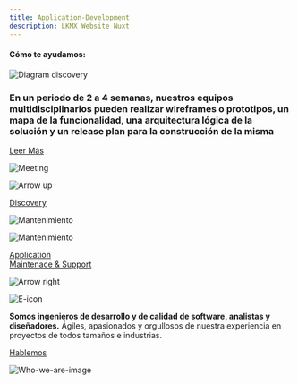 ```yaml
---
title: Application-Development
description: LKMX Website Nuxt
---
```


<!-- Hero Application Dev -->
<column id="body-index__hero-app-development" mode="full">

<block>

<hero-app-development>

<template v-slot:description>

services <br>
.filter((service) => service.name === ‘application-development’);

# Application <br> Development

Mediante un entendimiento global de <br> usabilidad, contenido y funcionalidad <br> producimos increíbles experiencias en <br> aplicaciones web y móviles que involucran <br> manejo de datos, e-commerce, big data,<br> blockchain e inteligencia artificial.

</template>

<template v-slot:image>

![Collage Discovery](./img/collage-lkmx-app-development.png)

</template>

</hero-app-developmen>

</block>

</column>










<!-- Help title -->
<column id="body-index__help-title" mode="full">

<block>

#### Cómo te ayudamos: 

</block>

</column>










<!-- Help sections -->
<column id="body-index__help-sections" mode="full">

<block>

<help-sections-app-development>

<template v-slot:title-side-a>

// Equipamos

</template>

<template v-slot:description-side-a>

Formamos un equipo de personas con las especialidades <br> necesarias para llevar a cabo el proyecto. <br>
Utilizamos un stack de tecnología cuidadosamente elegido y en <br> revisión constante.

</template>

<template v-slot:title-side-b>

// Demostramos

</template>

<template v-slot:description-side-b>

Cada iteración el equipo muestra al cliente los resultados que <br> consigue. 


</template>

</help-sections-app-development>

</block>

<block>

<help-sections-app-development>

<template v-slot:title-side-a>

// Creamos

</template>

<template v-slot:description-side-a>

Construimos, conectamos y potenciamos plataformas robustas, <br> rápidas y resilientes.

</template>

<template v-slot:title-side-b>

// Evolucionamos

</template>

<template v-slot:description-side-b>

De manera regular el equipo va mejorando y simplificando su forma de trabajar. Considerando el esfuerzo que ha sido necesario para realizarlo, el cliente solicita los cambios que necesita y replanificamos el proyecto

</template>

</help-sections-app-development>

</block>

</column>










<!-- Diagram Application Development -->
<column id="body-index__diagram-app-development" mode="full">

<block>

![Diagram discovery](./img/app-development-diagram.png )

</block>

</column>










<!-- Planning Appication Development --> 
<column id="body-index__planning-app-development" mode="full">

<block id="planning__app-development-content">

### En un periodo de **2 a 4 semanas,** nuestros equipos multidisciplinarios pueden realizar wireframes o prototipos, un mapa de la funcionalidad, una arquitectura lógica de la solución y un release plan para la construcción de la misma

[Leer Más]()

</block>

<block id="planning__app-development-image">

![Meeting](./img/planning-discovery.png)
</block>

</column>










<!-- Buttons Application Development -->
<column id="body-index__buttons-app-development" mode="full">

<block id="buttons__app-development-left-button">

![Arrow up](./img/arrow-left.svg)

[Discovery](/discovery)

![Mantenimiento](./img/cube-discovery.png)

</block>

<block id="buttons__app-development-right-button">

![Mantenimiento](./img/cube-maintenance-support.png)

[Application <br> Maintenace & Support](/application-maintenance-support)

![Arrow right](./img/arrow-right.svg)

</block>

</column>










<!-- Who we are -->
<column id="body-index__who-we-are-app-development" mode="full">

<block id="who-we-are-description">

![E-icon](./img/e-letter.png)

**Somos ingenieros de desarrollo y de calidad de software, analistas y diseñadores.** Ágiles, apasionados y orgullosos de nuestra experiencia en proyectos de todos tamaños e industrias. 

[Hablemos]()

</block>

<block id="who-we-are-image">

![Who-we-are-image](./img/collage-lets-talk.png)

</block>

</column>